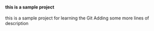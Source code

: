 #### this is a sample project
this is a sample project for learning the Git 
Adding some more lines of description
